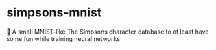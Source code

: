 # simpsons-mnist
:file_folder: A small MNIST-like The Simpsons character database to at least have some fun while training neural networks
